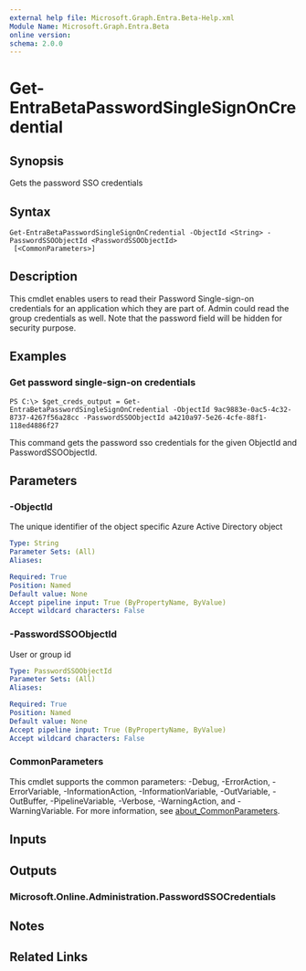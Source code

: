 ```yaml
---
external help file: Microsoft.Graph.Entra.Beta-Help.xml
Module Name: Microsoft.Graph.Entra.Beta
online version:
schema: 2.0.0
---
```


# Get-EntraBetaPasswordSingleSignOnCredential

## Synopsis
Gets the password SSO credentials

## Syntax

```
Get-EntraBetaPasswordSingleSignOnCredential -ObjectId <String> -PasswordSSOObjectId <PasswordSSOObjectId>
 [<CommonParameters>]
```

## Description
This cmdlet enables users to read their Password Single-sign-on credentials for an application which they are part of.
Admin could read the group credentials as well.
Note that the password field will be hidden for security purpose.

## Examples

### Get password single-sign-on credentials
```
PS C:\> $get_creds_output = Get-EntraBetaPasswordSingleSignOnCredential -ObjectId 9ac9883e-0ac5-4c32-8737-4267f56a28cc -PasswordSSOObjectId a4210a97-5e26-4cfe-88f1-118ed4886f27
```

This command gets the password sso credentials for the given ObjectId and PasswordSSOObjectId.

## Parameters

### -ObjectId
The unique identifier of the object specific Azure Active Directory object

```yaml
Type: String
Parameter Sets: (All)
Aliases:

Required: True
Position: Named
Default value: None
Accept pipeline input: True (ByPropertyName, ByValue)
Accept wildcard characters: False
```

### -PasswordSSOObjectId
User or group id

```yaml
Type: PasswordSSOObjectId
Parameter Sets: (All)
Aliases:

Required: True
Position: Named
Default value: None
Accept pipeline input: True (ByPropertyName, ByValue)
Accept wildcard characters: False
```

### CommonParameters
This cmdlet supports the common parameters: -Debug, -ErrorAction, -ErrorVariable, -InformationAction, -InformationVariable, -OutVariable, -OutBuffer, -PipelineVariable, -Verbose, -WarningAction, and -WarningVariable. For more information, see [about_CommonParameters](https://go.microsoft.com/fwlink/?LinkID=113216).

## Inputs

## Outputs

### Microsoft.Online.Administration.PasswordSSOCredentials
## Notes
## Related Links
